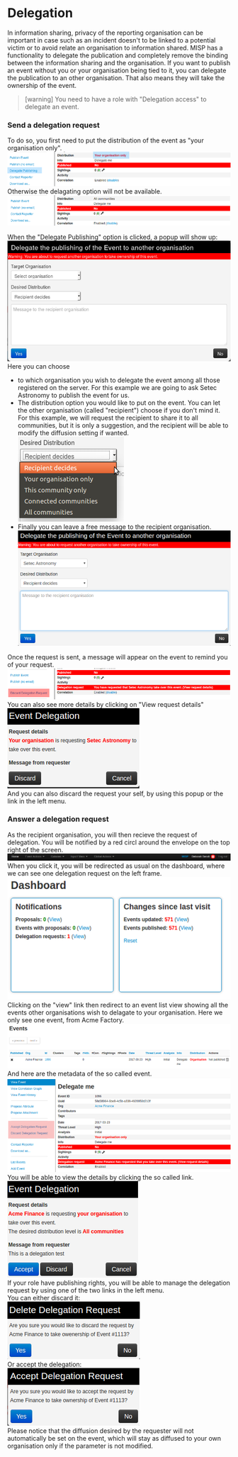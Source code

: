 # Delegation

In information sharing, privacy of the reporting organisation can be important in case such as an incident doesn't to be linked to a potential victim or to avoid relate an organisation to information shared. MISP has a functionality to delegate the publication and completely remove the binding between the information sharing and the organisation. If you want to publish an event without you or your organisation being tied to it, you can delegate the publication to an other organisation. That also means they will take the ownership of the event.

> [warning] You need to have a role with "Delegation access" to delegate an event.

### Send a delegation request

To do so, you first need to put the distribution of the event as "your organisation only".  
![Delegation possible](./figures/delegationpossible.png)  
Otherwise the delagating option will not be available.  
![Delegation impossible](./figures/delegationimpossible.png)  

When the "Delegate Publishing" option is clicked, a popup will show up:  
![Delegation Popup](./figures/delagationpopup.png)  
Here you can choose 
- to which organisation you wish to delegate the event among all those registered on the server. For this example we are going to ask Setec Astronomy to publish the event for us.
- The distribution option you would like to put on the event. You can let the other organisation (called "recipient") choose if you don't mind it. For this example, we will request the recipient to share it to all communities, but it is only a suggestion, and the recipient will be able to modify the diffusion setting if wanted.  
![Desired Distribution](./figures/desireddistribution.png)  
- Finally you can leave a free message to the recipient organisation.  
![Distribution ready](./figures/delegationpopup2.png)

Once the request is sent, a message will appear on the event to remind you of your request.  
![Reminder](./figures/delegationrequested.png)  
You can also see more details by clicking on "View request details"  
![Request Details](./figures/requestdetails.png)  
And you can also discard the request your self, by using this popup or the link in the left menu.

### Answer a delegation request

As the recipient organisation, you will then recieve the request of delegation. You will be notified by a red circl around the envelope on the top right of the screen.  
![Notification](./figures/delegationwaiting.png)  
When you click it, you will be redirected as usual on the dashboard, where we can see one delegation request on the left frame.  
![Dashboard](./figures/dashboard.png)  
Clicking on the "view" link then redirect to an event list view showing all the events other organisations wish to delagate to 	your organisation. Here we only see one event, from Acme Factory.  
![Delegated list](./figures/delagated.png)  
And here are the metadata of the so called event.  
![Delegated event](./figures/delegatedevent.png)  
You will be able to view the details by clicking the so called link.  
![Delegated event](./figures/recipientdetails.png)  
If your role have publishing rights, you will be able to manage the delegation request by using one of the two links in the left menu.  
You can either discard it:  
![Discard request](./figures/discarddelegation.png)  
Or accept the delegation:  
![Accept request](./figures/acceptdelegation.png)  
Please notice that the diffusion desired by the requester will not automatically be set on the event, which will stay as diffused to your own organisation only if the parameter is not modified.
